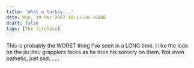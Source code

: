 ```yaml
---
title: 'What a turkey...'
date: Mon, 19 Mar 2007 10:11:00 +0000
draft: false
tags: [The firehose]
---
```


This is probably the WORST thing I've seen in a LONG time. I like the look on the jiu jitsu grapplers faces as he tries his sorcery on them. Not even pathetic, just sad.......